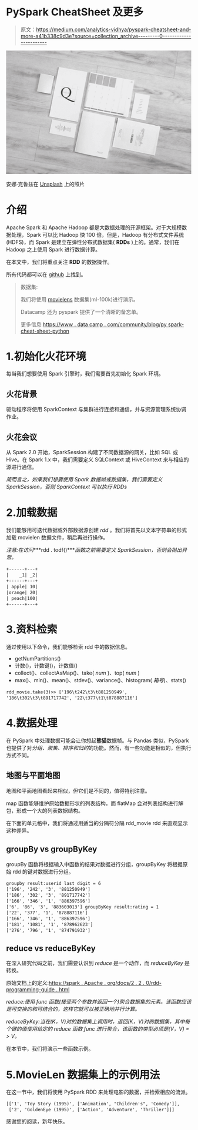 # PySpark CheatSheet 及更多

> 原文：<https://medium.com/analytics-vidhya/pyspark-cheatsheet-and-more-a41b338c9d3e?source=collection_archive---------0----------------------->

![](img/4d9a4f66bf0a7383c1da6c10f2e54877.png)

安娜·克鲁兹在 [Unsplash](https://unsplash.com?utm_source=medium&utm_medium=referral) 上的照片

# 介绍

Apache Spark 和 Apache Hadoop 都是大数据处理的开源框架。对于大规模数据处理，Spark 可以比 Hadoop 快 100 倍，但是，Hadoop 有分布式文件系统(HDFS)，而 Spark 是建立在弹性分布式数据集( **RDDs** )上的。通常，我们在 Hadoop 之上使用 Spark 进行数据计算。

在本文中，我们将重点关注 **RDD** 的数据操作。

所有代码都可以在 [github](https://github.com/chiang9/Medium_blog/blob/main/pyspark/spark_cheatsheet.ipynb) 上找到。

> 数据集:
> 
> 我们将使用 [movielens](https://grouplens.org/datasets/movielens/) 数据集(ml-100k)进行演示。
> 
> Datacamp 还为 pyspark 提供了一个清晰的备忘单。
> 
> 更多信息:[https://www . data camp . com/community/blog/py spark-cheat-sheet-python](https://www.datacamp.com/community/blog/pyspark-cheat-sheet-python)

# 1.初始化火花环境

每当我们想要使用 Spark 引擎时，我们需要首先初始化 Spark 环境。

## 火花背景

驱动程序将使用 SparkContext 与集群进行连接和通信，并与资源管理系统协调作业。

## 火花会议

从 Spark 2.0 开始，SparkSession 构建了不同数据源的网关，比如 SQL 或 Hive。在 Spark 1.x 中，我们需要定义 SQLContext 或 HiveContext 来与相应的源进行通信。

*简而言之，如果我们想要使用 Spark 数据帧或数据集，我们需要定义 SparkSession，否则 SparkContext 可以执行 RDDs*

# 2.加载数据

我们能够用可迭代数据或外部数据源创建 *rdd* 。我们将首先以文本字符串的形式加载 movielen 数据文件，稍后再进行操作。

*注意:在访问****rdd . todf()****函数之前需要定义 SparkSession，否则会抛出异常。*

```
+------+---+
|    _1| _2|
+------+---+
| apple| 10|
|orange| 20|
| peach|100|
+------+---+
```

# 3.资料检索

通过使用以下命令，我们能够检索 rdd 中的数据信息。

*   getNumPartitions()
*   计数()，计数键()，计数值()
*   collect()、collectAsMap()、take( *num* )、top( *num* )
*   max()、min()、mean()、stdev()、variance()、histogram( *箱号*)、stats()

```
rdd_movie.take(3)>> ['196\t242\t3\t881250949', '186\t302\t3\t891717742', '22\t377\t1\t878887116']
```

# 4.数据处理

在 PySpark 中处理数据可能会让你想起**熊猫**数据帧。与 Pandas 类似，PySpark 也提供了对*分组、聚集、排序和归约*的功能。然而，有一些功能是相似的，但执行方式不同。

## 地图与平面地图

地图和平面地图看起来相似，但它们是不同的，值得特别注意。

map 函数能够维护原始数据形状的列表结构，而 flatMap 会对列表结构进行解包，形成一个大的列表数据结构。

在下面的单元格中，我们将通过用适当的分隔符分隔 rdd_movie rdd 来直观显示这种差异。

## groupBy vs groupByKey

groupBy 函数将根据输入中函数的结果对数据进行分组，groupByKey 将根据原始 rdd 的键对数据进行分组。

```
groupby result:userid last digit = 6
['196', '242', '3', '881250949']
['186', '302', '3', '891717742']
['166', '346', '1', '886397596']
['6', '86', '3', '883603013'] groupByKey result:rating = 1
['22', '377', '1', '878887116']
['166', '346', '1', '886397596']
['181', '1081', '1', '878962623']
['276', '796', '1', '874791932']
```

## reduce vs reduceByKey

在深入研究代码之前，我们需要认识到 *reduce* 是一个动作，而 *reduceByKey* 是转换。

原始文档上的定义:[https://spark . Apache . org/docs/2 . 2 . 0/rdd-programming-guide . html](https://spark.apache.org/docs/2.2.0/rdd-programming-guide.html)

*reduce:使用 func 函数(接受两个参数并返回一个)聚合数据集的元素。该函数应该是可交换的和可结合的，这样它就可以被正确地并行计算。*

*reduceByKey:当在(K，V)对的数据集上调用时，返回(K，V)对的数据集，其中每个键的值使用给定的 reduce 函数 func 进行聚合，该函数的类型必须是(V，V) = > V。*

在本节中，我们将演示一些函数示例。

# 5.MovieLen 数据集上的示例用法

在这一节中，我们将使用 PySpark RDD 来处理电影的数据，并检索相应的流派。

```
[['1', 'Toy Story (1995)', ['Animation', "Children's", 'Comedy']],
 ['2', 'GoldenEye (1995)', ['Action', 'Adventure', 'Thriller']]]
```

感谢您的阅读，新年快乐。